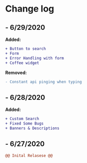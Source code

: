 # Change log

## - 6/29/2020

**Added:**
```diff
+ Button to search
+ Form
+ Error Handling with form
+ Coffee widget
```

**Removed:**
```diff
- Constant api pinging when typing
```

## - 6/28/2020

**Added:**
```diff
+ Custom Search
+ Fixed Some Bugs
+ Banners & Descriptions
```

## - 6/27/2020
```diff
@@ Inital Relasese @@
```